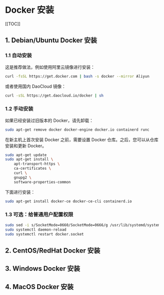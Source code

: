# Docker 安装

[[TOC]]

## 1. Debian/Ubuntu Docker 安装

### 1.1 自动安装

这是推荐做法，例如使用阿里云镜像进行安装：

```bash
curl -fsSL https://get.docker.com | bash -s docker --mirror Aliyun
```

或者使用国内 DaoCloud 镜像：

```bash
curl -sSL https://get.daocloud.io/docker | sh
```

### 1.2 手动安装

如果已经安装过旧版本的 Docker，请先卸载：

```bash
sudo apt-get remove docker docker-engine docker.io containerd runc
```

在新主机上首次安装 Docker 之前，需要设置 Docker 仓库。之后，您可以从仓库安装和更新 Docker。

```bash
sudo apt-get update
sudo apt-get install \
    apt-transport-https \
    ca-certificates \
    curl \
    gnupg2 \
    software-properties-common
```

下面进行安装：

```bash
sudo apt-get install docker-ce docker-ce-cli containerd.io
```

### 1.3 可选：给普通用户配置权限

```bash
sudo sed -i s/SocketMode=0660/SocketMode=0666/g /usr/lib/systemd/system/docker.socket
sudo systemctl daemon-reload
sudo systemctl restart docker.socket
```

## 2. CentOS/RedHat Docker 安装

## 3. Windows Docker 安装

## 4. MacOS Docker 安装
